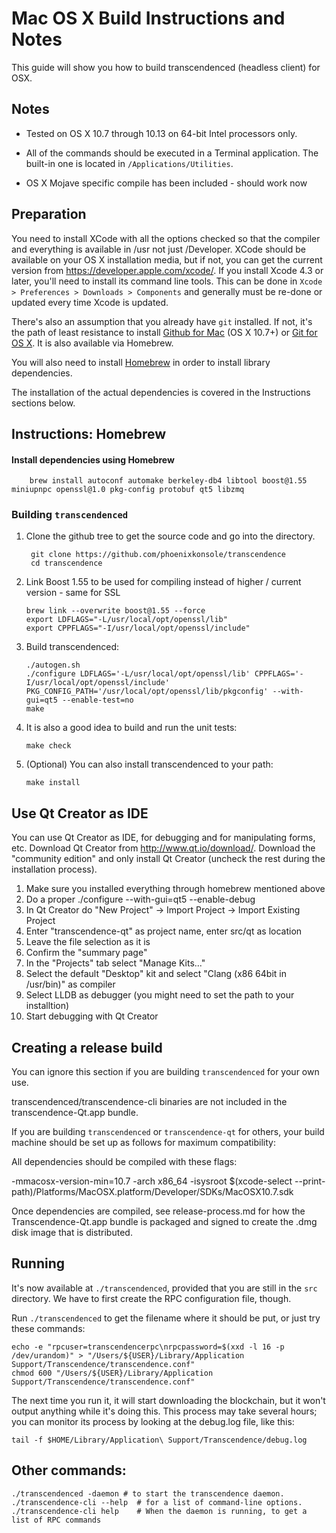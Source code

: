 Mac OS X Build Instructions and Notes
====================================
This guide will show you how to build transcendenced (headless client) for OSX.

Notes
-----

* Tested on OS X 10.7 through 10.13 on 64-bit Intel processors only.

* All of the commands should be executed in a Terminal application. The
built-in one is located in `/Applications/Utilities`.

* OS X Mojave specific compile has been included - should work now

Preparation
-----------

You need to install XCode with all the options checked so that the compiler
and everything is available in /usr not just /Developer. XCode should be
available on your OS X installation media, but if not, you can get the
current version from https://developer.apple.com/xcode/. If you install
Xcode 4.3 or later, you'll need to install its command line tools. This can
be done in `Xcode > Preferences > Downloads > Components` and generally must
be re-done or updated every time Xcode is updated.

There's also an assumption that you already have `git` installed. If
not, it's the path of least resistance to install [Github for Mac](https://mac.github.com/)
(OS X 10.7+) or
[Git for OS X](https://code.google.com/p/git-osx-installer/). It is also
available via Homebrew.

You will also need to install [Homebrew](http://brew.sh) in order to install library
dependencies.

The installation of the actual dependencies is covered in the Instructions
sections below.

Instructions: Homebrew
----------------------

#### Install dependencies using Homebrew

        brew install autoconf automake berkeley-db4 libtool boost@1.55 miniupnpc openssl@1.0 pkg-config protobuf qt5 libzmq 

### Building `transcendenced`

1. Clone the github tree to get the source code and go into the directory.

        git clone https://github.com/phoenixkonsole/transcendence
        cd transcendence

2.  Link Boost 1.55 to be used for compiling instead of higher / current version - same for SSL

        brew link --overwrite boost@1.55 --force
        export LDFLAGS="-L/usr/local/opt/openssl/lib"
        export CPPFLAGS="-I/usr/local/opt/openssl/include"
        

3.  Build transcendenced:

        ./autogen.sh
        ./configure LDFLAGS='-L/usr/local/opt/openssl/lib' CPPFLAGS='-I/usr/local/opt/openssl/include' PKG_CONFIG_PATH='/usr/local/opt/openssl/lib/pkgconfig' --with-gui=qt5 --enable-test=no
        make

4.  It is also a good idea to build and run the unit tests:

        make check

5.  (Optional) You can also install transcendenced to your path:

        make install

Use Qt Creator as IDE
------------------------
You can use Qt Creator as IDE, for debugging and for manipulating forms, etc.
Download Qt Creator from http://www.qt.io/download/. Download the "community edition" and only install Qt Creator (uncheck the rest during the installation process).

1. Make sure you installed everything through homebrew mentioned above
2. Do a proper ./configure --with-gui=qt5 --enable-debug
3. In Qt Creator do "New Project" -> Import Project -> Import Existing Project
4. Enter "transcendence-qt" as project name, enter src/qt as location
5. Leave the file selection as it is
6. Confirm the "summary page"
7. In the "Projects" tab select "Manage Kits..."
8. Select the default "Desktop" kit and select "Clang (x86 64bit in /usr/bin)" as compiler
9. Select LLDB as debugger (you might need to set the path to your installtion)
10. Start debugging with Qt Creator

Creating a release build
------------------------
You can ignore this section if you are building `transcendenced` for your own use.

transcendenced/transcendence-cli binaries are not included in the transcendence-Qt.app bundle.

If you are building `transcendenced` or `transcendence-qt` for others, your build machine should be set up
as follows for maximum compatibility:

All dependencies should be compiled with these flags:

 -mmacosx-version-min=10.7
 -arch x86_64
 -isysroot $(xcode-select --print-path)/Platforms/MacOSX.platform/Developer/SDKs/MacOSX10.7.sdk

Once dependencies are compiled, see release-process.md for how the Transcendence-Qt.app
bundle is packaged and signed to create the .dmg disk image that is distributed.

Running
-------

It's now available at `./transcendenced`, provided that you are still in the `src`
directory. We have to first create the RPC configuration file, though.

Run `./transcendenced` to get the filename where it should be put, or just try these
commands:

    echo -e "rpcuser=transcendencerpc\nrpcpassword=$(xxd -l 16 -p /dev/urandom)" > "/Users/${USER}/Library/Application Support/Transcendence/transcendence.conf"
    chmod 600 "/Users/${USER}/Library/Application Support/Transcendence/transcendence.conf"

The next time you run it, it will start downloading the blockchain, but it won't
output anything while it's doing this. This process may take several hours;
you can monitor its process by looking at the debug.log file, like this:

    tail -f $HOME/Library/Application\ Support/Transcendence/debug.log

Other commands:
-------

    ./transcendenced -daemon # to start the transcendence daemon.
    ./transcendence-cli --help  # for a list of command-line options.
    ./transcendence-cli help    # When the daemon is running, to get a list of RPC commands
